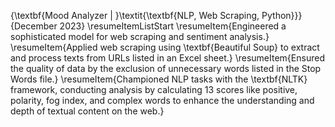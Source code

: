 {\textbf{Mood Analyzer $|$ }\textit{\textbf{NLP, Web Scraping, Python}}}{December 2023}
        \resumeItemListStart
            \resumeItem{Engineered a sophisticated model for web scraping and sentiment analysis.}
\resumeItem{Applied web scraping using \textbf{Beautiful Soup} to extract and process texts from URLs listed in an Excel sheet.}
\resumeItem{Ensured the quality of data by the exclusion of unnecessary words listed in the Stop Words file.}
\resumeItem{Championed NLP tasks with the \textbf{NLTK} framework, conducting analysis by calculating 13 scores like positive, polarity, fog index, and complex words to enhance the understanding and depth of textual content on the web.}
